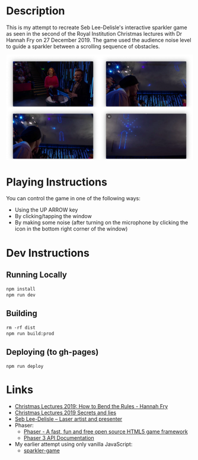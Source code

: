 # Description

This is my attempt to recreate Seb Lee-Delisle's interactive sparkler game as seen in the second of the Royal Institution Christmas lectures with Dr Hannah Fry on 27 December 2019. The game used the audience noise level to guide a sparkler between a scrolling sequence of obstacles.

![Stills Collage](images/stills-collage.jpg)

# Playing Instructions

You can control the game in one of the following ways:

* Using the UP ARROW key
* By clicking/tapping the window
* By making some noise (after turning on the microphone by clicking the icon in the bottom right corner of the window)

# Dev Instructions

## Running Locally

```
npm install
npm run dev
```

## Building

```
rm -rf dist
npm run build:prod
```

## Deploying (to gh-pages)

```
npm run deploy
```

# Links

* [Christmas Lectures 2019: How to Bend the Rules - Hannah Fry](https://youtu.be/TtisQ9yZ2zo?t=563)
* [Christmas Lectures 2019 Secrets and lies](https://www.rigb.org/christmas-lectures/watch/2019/secrets-and-lies)
* [Seb Lee-Delisle &#8211; Laser artist and presenter](https://seblee.me/)
* Phaser:
  * [Phaser - A fast, fun and free open source HTML5 game framework](https://phaser.io/)
  * [Phaser 3 API Documentation](https://newdocs.phaser.io/docs/)
* My earlier attempt using only vanilla JavaScript:
  * [sparkler-game](https://github.com/taylorjg/sparkler-game)
